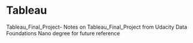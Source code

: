 # Tableau
Tableau_Final_Project- Notes on Tableau_Final_Project from Udacity Data Foundations Nano degree for future reference
